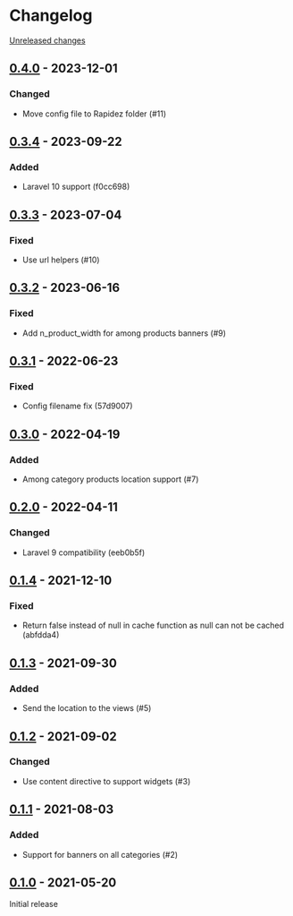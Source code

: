 # Changelog 

[Unreleased changes](https://github.com/rapidez/amasty-promo-banners/compare/0.4.0...master)
## [0.4.0](https://github.com/rapidez/amasty-promo-banners/releases/tag/0.4.0) - 2023-12-01

### Changed

- Move config file to Rapidez folder (#11)

## [0.3.4](https://github.com/rapidez/amasty-promo-banners/releases/tag/0.3.4) - 2023-09-22

### Added

- Laravel 10 support (f0cc698)

## [0.3.3](https://github.com/rapidez/amasty-promo-banners/releases/tag/0.3.3) - 2023-07-04

### Fixed

- Use url helpers (#10)

## [0.3.2](https://github.com/rapidez/amasty-promo-banners/releases/tag/0.3.2) - 2023-06-16

### Fixed

- Add n_product_width for among products banners (#9)

## [0.3.1](https://github.com/rapidez/amasty-promo-banners/releases/tag/0.3.1) - 2022-06-23

### Fixed

- Config filename fix (57d9007)

## [0.3.0](https://github.com/rapidez/amasty-promo-banners/releases/tag/0.3.0) - 2022-04-19

### Added

- Among category products location support (#7)

## [0.2.0](https://github.com/rapidez/amasty-promo-banners/releases/tag/0.2.0) - 2022-04-11

### Changed

- Laravel 9 compatibility (eeb0b5f)

## [0.1.4](https://github.com/rapidez/amasty-promo-banners/releases/tag/0.1.4) - 2021-12-10

### Fixed

- Return false instead of null in cache function as null can not be cached (abfdda4)

## [0.1.3](https://github.com/rapidez/amasty-promo-banners/releases/tag/0.1.3) - 2021-09-30

### Added

- Send the location to the views (#5)

## [0.1.2](https://github.com/rapidez/amasty-promo-banners/releases/tag/0.1.2) - 2021-09-02

### Changed

- Use content directive to support widgets (#3)

## [0.1.1](https://github.com/rapidez/amasty-promo-banners/releases/tag/0.1.1) - 2021-08-03

### Added

- Support for banners on all categories (#2)

## [0.1.0](https://github.com/rapidez/amasty-promo-banners/releases/tag/0.1.0) - 2021-05-20

Initial release

